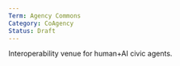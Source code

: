 ```yaml
---
Term: Agency Commons
Category: CoAgency
Status: Draft
---
```

Interoperability venue for human+AI civic agents.
